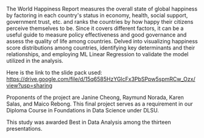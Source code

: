 The World Happiness Report measures the overall state of global happiness by factoring in each country's status in economy, health, social support, government trust, etc. and ranks the countries by how happy their citizens perceive themselves to be. Since it covers different factors, it can be a useful guide to measure policy effectiveness and good governance and assess the quality of life among countries. Delved into visualizing happiness score distributions among countries, identifying key determinants and their relationships, and employing ML Linear Regression to validate the model utilized in the analysis.

Here is the link to the slide pack used: https://drive.google.com/file/d/15q6585HzYGlcFx3PbSPpw5spmRCw_Ozx/view?usp=sharing

Proponents of the project are Janine Cheong, Raymund Norada, Karen Salas, and Maico Rebong. This final project serves as a requirement in our Diploma Course in Foundations in Data Science under DLSU.

This study was awarded Best in Data Analysis among the thirteen presentations.
